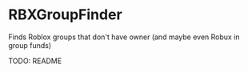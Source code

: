 # RBXGroupFinder
Finds Roblox groups that don't have owner (and maybe even Robux in group funds)

TODO: README